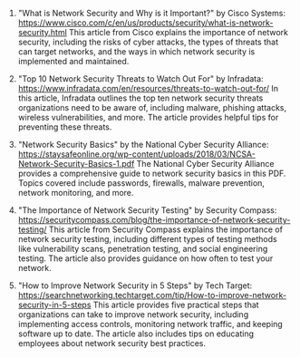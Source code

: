 

1. "What is Network Security and Why is it Important?" by Cisco Systems: https://www.cisco.com/c/en/us/products/security/what-is-network-security.html
This article from Cisco explains the importance of network security, including the risks of cyber attacks, the types of threats that can target networks, and the ways in which network security is implemented and maintained.

2. "Top 10 Network Security Threats to Watch Out For" by Infradata: https://www.infradata.com/en/resources/threats-to-watch-out-for/
In this article, Infradata outlines the top ten network security threats organizations need to be aware of, including malware, phishing attacks, wireless vulnerabilities, and more. The article provides helpful tips for preventing these threats.

3. "Network Security Basics" by the National Cyber Security Alliance: https://staysafeonline.org/wp-content/uploads/2018/03/NCSA-Network-Security-Basics-1.pdf
The National Cyber Security Alliance provides a comprehensive guide to network security basics in this PDF. Topics covered include passwords, firewalls, malware prevention, network monitoring, and more.

4. "The Importance of Network Security Testing" by Security Compass: https://securitycompass.com/blog/the-importance-of-network-security-testing/
This article from Security Compass explains the importance of network security testing, including different types of testing methods like vulnerability scans, penetration testing, and social engineering testing. The article also provides guidance on how often to test your network.

5. "How to Improve Network Security in 5 Steps" by Tech Target: https://searchnetworking.techtarget.com/tip/How-to-improve-network-security-in-5-steps
This article provides five practical steps that organizations can take to improve network security, including implementing access controls, monitoring network traffic, and keeping software up to date. The article also includes tips on educating employees about network security best practices.